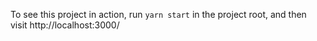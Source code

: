 To see this project in action, run `yarn start` in the project root, and then visit http://localhost:3000/